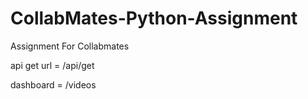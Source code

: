 # CollabMates-Python-Assignment
Assignment For Collabmates

api get url = /api/get

dashboard = /videos
